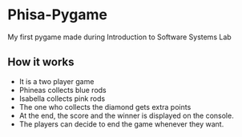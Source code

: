 # Phisa-Pygame
My first pygame made during Introduction to Software Systems Lab 
## How it works
- It is a two player game
- Phineas collects blue rods
- Isabella collects pink rods
- The one who collects the diamond gets extra points
- At the end, the score and the winner is displayed on the console.
- The players can decide to end the game whenever they want.
